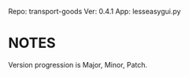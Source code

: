 Repo: transport-goods
Ver: 0.4.1
App: lesseasygui.py

# NOTES #
Version progression is Major, Minor, Patch.